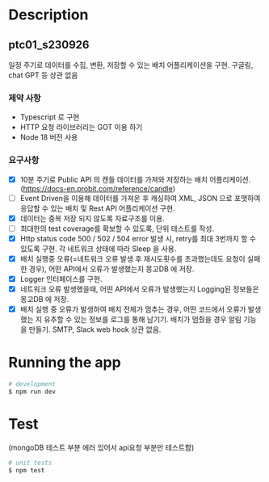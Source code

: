
# Description

## ptc01_s230926
 
일정 주기로 데이터를 수집, 변환, 저장할 수 있는 배치 어플리케이션을 구현.
구글링, chat GPT 등 상관 없음 

### 제약 사항
- Typescript 로 구현
- HTTP 요청 라이브러리는 GOT 이용 하기 
- Node 18 버전 사용 

### 요구사항
- [X] 10분 주기로 Public API 의 캔들 데이터를 가져와 저장하는 배치 어플리케이션. (https://docs-en.probit.com/reference/candle) 
- [ ] Event Driven을 이용해 데이터를 가져온 후 캐싱하여 XML, JSON 으로 포맷하여 응답할 수 있는 배치 및 Rest API 어플리케이션 구현. 
- [X] 데이터는 중복 저장 되지 않도록 자료구조를 이용. 
- [ ] 최대한의 test coverage를 확보할 수 있도록, 단위 테스트를 작성.
- [X] Http status code 500 / 502 / 504 error 발생 시, retry를 최대 3번까지 할 수 있도록 구현. 각 네트워크 상태에 따라 Sleep 을 사용. 
- [X] 배치 실행중 오류(=네트워크 오류 발생 후 재시도횟수를 초과했는데도 요청이 실패한 경우), 어떤 API에서 오류가 발생했는지 몽고DB 에 저장.
- [X] Logger 인터페이스를 구현.
- [X] 네트워크 오류 발생했을때, 어떤 API에서 오류가 발생했는지 Logging된 정보들은 몽고DB 에 저장.
- [X] 배치 실행 중 오류가 발생하여 배치 전체가 멈추는 경우, 어떤 코드에서 오류가 발생했는 지 유추할 수 있는 정보를 로그를 통해 남기기. 배치가 멈췄을 경우 알림 기능을 만들기. SMTP, Slack web hook 상관 없음. 

# Running the app

```bash
# development
$ npm run dev
```

# Test
(mongoDB 테스트 부분 에러 있어서 api요청 부분만 테스트함)
```bash
# unit tests
$ npm test
```
